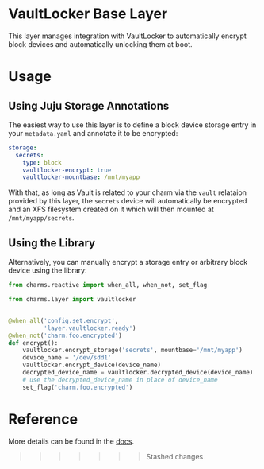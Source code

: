# VaultLocker Base Layer

This layer manages integration with VaultLocker to automatically encrypt
block devices and automatically unlocking them at boot.

# Usage

## Using Juju Storage Annotations

The easiest way to use this layer is to define a block device storage
entry in your `metadata.yaml` and annotate it to be encrypted:

```yaml
storage:
  secrets:
    type: block
    vaultlocker-encrypt: true
    vaultlocker-mountbase: /mnt/myapp
```

With that, as long as Vault is related to your charm via the `vault` relataion
provided by this layer, the `secrets` device will automatically be encrypted
and an XFS filesystem created on it which will then mounted at
`/mnt/myapp/secrets`.


## Using the Library

Alternatively, you can manually encrypt a storage entry or arbitrary block
device using the library:

```python
from charms.reactive import when_all, when_not, set_flag

from charms.layer import vaultlocker


@when_all('config.set.encrypt',
          'layer.vaultlocker.ready')
@when_not('charm.foo.encrypted')
def encrypt():
    vaultlocker.encrypt_storage('secrets', mountbase='/mnt/myapp')
    device_name = '/dev/sdd1'
    vaultlocker.encrypt_device(device_name)
    decrypted_device_name = vaultlocker.decrypted_device(device_name)
    # use the decrypted_device_name in place of device_name
    set_flag('charm.foo.encrypted')
```


# Reference

More details can be found in the [docs](docs/vaultlocker.md).
>>>>>>> Stashed changes
